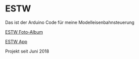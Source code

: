  ESTW
======
Das ist der Arduino Code für meine Modelleisenbahnsteuerung

[ESTW Foto-Album](https://photos.app.goo.gl/BcrruCCMoLmwhqbK6/ "sieh dir Fotos von dem Projekt und den Projektideen an")

[ESTW App](https://photos.app.goo.gl/DWwK4pjvnJan5bxs8)

Projekt seit Juni 2018
